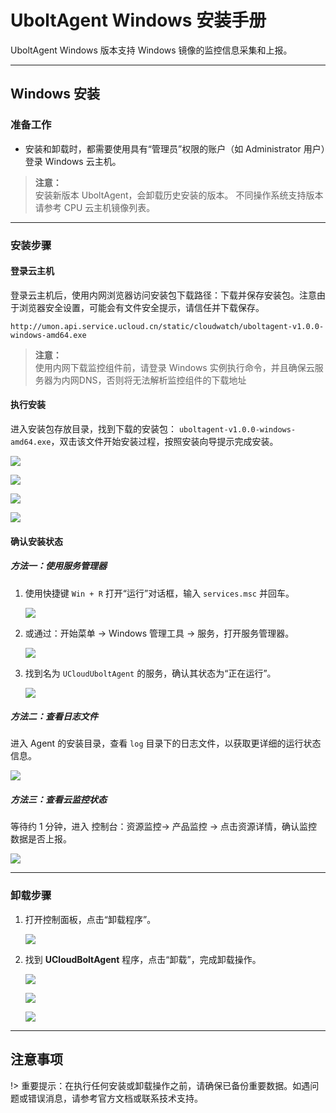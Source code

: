 
# UboltAgent Windows 安装手册

UboltAgent Windows 版本支持 Windows 镜像的监控信息采集和上报。

---

## Windows 安装

### 准备工作

- 安装和卸载时，都需要使用具有“管理员”权限的账户（如 Administrator 用户）登录 Windows 云主机。
> **注意：**  
> 安装新版本 UboltAgent，会卸载历史安装的版本。
> 不同操作系统支持版本请参考 CPU 云主机镜像列表。
---

### 安装步骤

#### 登录云主机

登录云主机后，使用内网浏览器访问安装包下载路径：下载并保存安装包。注意由于浏览器安全设置，可能会有文件安全提示，请信任并下载保存。

```
http://umon.api.service.ucloud.cn/static/cloudwatch/uboltagent-v1.0.0-windows-amd64.exe
```
> **注意：**  
> 使用内网下载监控组件前，请登录 Windows 实例执行命令，并且确保云服务器为内网DNS，否则将无法解析监控组件的下载地址
#### 执行安装

进入安装包存放目录，找到下载的安装包：  `uboltagent-v1.0.0-windows-amd64.exe`，双击该文件开始安装过程，按照安装向导提示完成安装。

![](images\Windows安装向导-1.PNG)

![](images\Windows安装向导-2.PNG)

![](images\Windows安装向导-3.PNG)

![](images\Windows安装向导-4.PNG)

#### 确认安装状态

##### 方法一：使用服务管理器

1. 使用快捷键 `Win + R` 打开“运行”对话框，输入 `services.msc` 并回车。

   ![](images\打开服务管理器1.png)

2. 或通过：开始菜单 -> Windows 管理工具 -> 服务，打开服务管理器。

   ![](images\打开服务管理器2.png)

3. 找到名为 `UCloudUboltAgent`  的服务，确认其状态为“正在运行”。

   ![](images\服务管理器找到服务.png)

##### 方法二：查看日志文件

进入 Agent 的安装目录，查看 `log` 目录下的日志文件，以获取更详细的运行状态信息。

![](images\Windows查看log日志文件.png)

##### 方法三：查看云监控状态

等待约 1 分钟，进入 控制台：资源监控-> 产品监控 -> 点击资源详情，确认监控数据是否上报。

![](images\控制台确认Windows数据上报.png)

---

### 卸载步骤

1. 打开控制面板，点击“卸载程序”。

   ![](images\Windows卸载步骤1.png)

2. 找到 **UCloudBoltAgent** 程序，点击“卸载”，完成卸载操作。

   ![](images\Windows卸载步骤2.png)

   ![](images\Windows卸载步骤3.png)

   ![](images\Windows卸载步骤4.png)

---

## 注意事项
!> 重要提示：在执行任何安装或卸载操作之前，请确保已备份重要数据。如遇问题或错误消息，请参考官方文档或联系技术支持。

